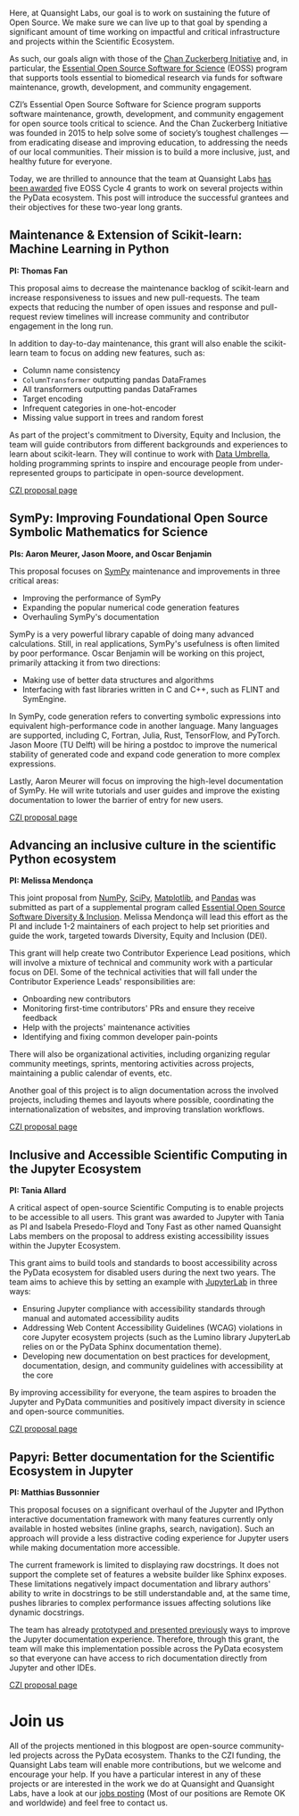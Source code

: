 <!--
.. title: CZI EOSS4 Grants at Quansight Labs
.. date: 2021-08-31 17:01 UTC
.. slug: czi-eoss4-grants-at-quansight-labs
.. tags: github-actions, Open-Source, grants, CZI, EOSS
.. category:
.. link:
.. description:
.. type: markdown
.. author: Thomas Fan, Aaron Meurer,Melissa Mendonça,Tania Allard, Matthias Bussonnier, Isabela Presedo-Floyd, Ralf Gommers, Travis Oliphant
-->

Here, at Quansight Labs, our goal is to work on sustaining the future of Open Source. We make sure we can live up to that goal by spending a significant amount of time working on impactful and critical infrastructure and projects within the Scientific Ecosystem.

As such, our goals align with those of the [Chan Zuckerberg Initiative](https://chanzuckerberg.com) and, in particular, the [Essential Open Source Software for Science](https://chanzuckerberg.com/rfa/essential-open-source-software-for-science/) (EOSS) program that supports tools essential to biomedical research via funds for software maintenance, growth, development, and community engagement.

CZI’s Essential Open Source Software for Science program supports software maintenance, growth, development, and community engagement for open source tools critical to science. And the Chan Zuckerberg Initiative was founded in 2015 to help solve some of society’s toughest challenges — from eradicating disease and improving education, to addressing the needs of our local communities. Their mission is to build a more inclusive, just, and healthy future for everyone.

Today, we are thrilled to announce that the team at Quansight Labs [has been awarded](https://chanzuckerberg.com/newsroom/czi-awards-16-million-for-foundational-open-source-software-tools-essential-to-biomedicine/) five EOSS Cycle 4 grants to work on several projects within the PyData ecosystem. This post will introduce the successful grantees and their objectives for these two-year long grants.

<!-- TEASER_END -->

## Maintenance & Extension of Scikit-learn: Machine Learning in Python
**PI: Thomas Fan**

This proposal aims to decrease the maintenance backlog of scikit-learn and increase responsiveness to issues and new pull-requests. The team expects that reducing the number of open issues and response and pull-request review timelines will increase community and contributor engagement in the long run.

In addition to day-to-day maintenance, this grant will also enable the  scikit-learn team to focus on adding new features, such as:

- Column name consistency
- `ColumnTransformer` outputting pandas DataFrames
- All transformers outputting pandas DataFrames
- Target encoding
- Infrequent categories in one-hot-encoder
- Missing value support in trees and random forest

As part of the project's commitment to Diversity, Equity and Inclusion, the team will guide contributors from different backgrounds and experiences to learn about scikit-learn. They will continue to work with [Data Umbrella](https://www.dataumbrella.org/), holding programming sprints to inspire and encourage people from under-represented groups to participate in open-source development.

[CZI proposal page](https://chanzuckerberg.com/eoss/proposals/maintenance-extension-of-scikit-learn-machine-learning-in-python/)

## SymPy: Improving Foundational Open Source Symbolic Mathematics for Science
**PIs: Aaron Meurer, Jason Moore, and Oscar Benjamin**

This proposal focuses on [SymPy](https://www.sympy.org/) maintenance and improvements in three critical areas:

- Improving the performance of SymPy
- Expanding the popular numerical code generation features
- Overhauling SymPy's documentation

SymPy is a very powerful library capable of doing many advanced calculations. Still, in real applications, SymPy's usefulness is often limited by poor performance. Oscar Benjamin will be working on this project, primarily attacking it from two directions:

- Making use of better data structures and algorithms
- Interfacing with fast libraries written in C and C++, such as FLINT and SymEngine.

In SymPy, code generation refers to converting symbolic expressions into equivalent high-performance code in another language. Many languages are supported, including C, Fortran, Julia, Rust, TensorFlow, and PyTorch. Jason Moore (TU Delft) will be hiring a postdoc to improve the numerical stability of generated code and expand code generation to more complex expressions.

Lastly, Aaron Meurer will focus on improving the high-level documentation of SymPy. He will write tutorials and user guides and improve the existing documentation to lower the barrier of entry for new users.

[CZI proposal page](https://chanzuckerberg.com/eoss/proposals/sympy-improving-foundational-open-source-symbolic-mathematics-for-science/)

## Advancing an inclusive culture in the scientific Python ecosystem
**PI: Melissa Mendonça**

 This joint proposal from [NumPy](https://numpy.org/), [SciPy](https://scipy.org/), [Matplotlib](https://matplotlib.org/), and [Pandas](https://pandas.pydata.org/) was submitted as part of a supplemental program called [Essential Open Source Software Diversity & Inclusion](https://cziscience.medium.com/advancing-diversity-and-inclusion-in-scientific-open-source-eaabe6a5488b).
Melissa Mendonça will lead this effort as the PI and include 1-2 maintainers of each project to help set priorities and guide the work, targeted towards Diversity, Equity and Inclusion (DEI).

This grant will help create two Contributor Experience Lead positions, which will involve a mixture of technical and community work with a particular focus on DEI.
Some of the technical activities that will fall under the Contributor Experience Leads' responsibilities are:

- Onboarding new contributors
- Monitoring first-time contributors' PRs and ensure they receive feedback
- Help with the projects' maintenance activities
- Identifying and fixing common developer pain-points

There will also be organizational activities, including organizing regular community meetings, sprints, mentoring activities across projects, maintaining a public calendar of events, etc.

Another goal of this project is to align documentation across the involved projects, including themes and layouts where possible, coordinating the internationalization of websites, and improving translation workflows.

[CZI proposal page](https://chanzuckerberg.com/eoss/proposals/advancing-an-inclusive-culture-in-the-scientific-python-ecosystem/)

## Inclusive and Accessible Scientific Computing in the Jupyter Ecosystem
**PI: Tania Allard**

A critical aspect of open-source Scientific Computing is to enable projects to be accessible to all users. This grant was awarded to Jupyter with Tania as PI and Isabela Presedo-Floyd and Tony Fast as other named Quansight Labs members on the proposal to address existing accessibility issues within the Jupyter Ecosystem.

This grant aims to build tools and standards to boost accessibility across the PyData ecosystem for disabled users during the next two years. The team aims to achieve this by setting an example with [JupyterLab](https://github.com/jupyterlab/jupyterlab) in three ways:

- Ensuring Jupyter compliance with accessibility standards through manual and automated accessibility audits
- Addressing Web Content Accessibility Guidelines (WCAG) violations in core Jupyter ecosystem projects (such as the Lumino library JupyterLab relies on or the PyData Sphinx documentation theme).
- Developing new documentation on best practices for development, documentation, design, and community guidelines with accessibility at the core

By improving accessibility for everyone, the team aspires to broaden the Jupyter and PyData communities and positively impact diversity in science and open-source communities.

[CZI proposal page](https://chanzuckerberg.com/eoss/proposals/inclusive-and-accessible-scientific-computing-in-the-jupyter-ecosystem/)

## Papyri: Better documentation for the Scientific Ecosystem in Jupyter
**PI: Matthias Bussonnier**

This proposal focuses on a significant overhaul of the Jupyter and IPython interactive documentation framework with many features currently only available in hosted websites (inline graphs, search, navigation). Such an approach will provide a less distractive coding experience for Jupyter users while making documentation more accessible.

The current framework is limited to displaying raw docstrings. It does not support the complete set of features a website builder like Sphinx exposes. These limitations negatively impact documentation and library authors' ability to write in docstrings to be still understandable and, at the same time, pushes libraries to complex performance issues affecting solutions like dynamic docstrings.

The team has already [prototyped and presented previously](https://labs.quansight.org/blog/2021/05/rethinking-jupyter-documentation/) ways to improve the Jupyter documentation experience.
Therefore, through this grant, the team will make this implementation possible across the PyData ecosystem so that everyone can have access to rich documentation directly from Jupyter and other IDEs.

[CZI proposal page](https://chanzuckerberg.com/eoss/proposals/papyri-better-documentation-for-the-scientific-ecosystem-in-jupyter/)

# Join us

All of the projects mentioned in this blogpost are open-source community-led projects across the PyData ecosystem. Thanks to the CZI funding, the Quansight Labs team will enable more contributions, but we welcome and encourage your help. If you have a particular interest in any of these projects or are interested in the work we do at Quansight and Quansight Labs, have a look at our [jobs posting](https://www.quansight.com/careers) (Most of our positions are Remote OK and worldwide) and feel free to contact us.

